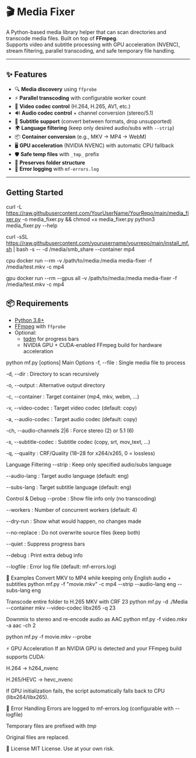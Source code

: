 # 🎬 Media Fixer

A Python-based media library helper that can scan directories and transcode media files. Built on top of **FFmpeg**.  
Supports video and subtitle processing with GPU acceleration (NVENC), stream filtering, parallel transcoding, and safe temporary file handling.  

---

## ✨ Features
- 🔍 **Media discovery** using `ffprobe`
- ⚡ **Parallel transcoding** with configurable worker count
- 🎥 **Video codec control** (H.264, H.265, AV1, etc.)
- 🔊 **Audio codec control** + channel conversion (stereo/5.1)
- 💬 **Subtitle support** (convert between formats, drop unsupported)
- 🌍 **Language filtering** (keep only desired audio/subs with `--strip`)
- 📦 **Container conversion** (e.g., MKV → MP4 → WebM)
- 🖥 **GPU acceleration** (NVIDIA NVENC) with automatic CPU fallback
- 🛡 **Safe temp files** with `_tmp_` prefix
- 📂 **Preserves folder structure**
- 📝 **Error logging** with `mf-errors.log`

---
## Getting Started
curl -L https://raw.githubusercontent.com/YourUserName/YourRepo/main/media_fixer.py -o media_fixer.py && chmod +x media_fixer.py
python3 media_fixer.py --help


curl -sSL https://raw.githubusercontent.com/yourusername/yourrepo/main/install_mf.sh | bash -s -- -d /media/smb_share --container mp4


cpu
docker run --rm -v /path/to/media:/media media-fixer -f /media/test.mkv -c mp4

gpu
docker run --rm --gpus all -v /path/to/media:/media media-fixer -f /media/test.mkv -c mp4


## 📦 Requirements
- [Python 3.8+](https://www.python.org/)
- [FFmpeg](https://ffmpeg.org/) with `ffprobe`
- Optional:
  - [tqdm](https://github.com/tqdm/tqdm) for progress bars  
  - NVIDIA GPU + CUDA-enabled FFmpeg build for hardware acceleration

python mf.py [options]
Main Options
-f, --file <path> : Single media file to process

-d, --dir <path> : Directory to scan recursively

-o, --output <path> : Alternative output directory

-c, --container <ext> : Target container (mp4, mkv, webm, …)

-v, --video-codec <codec> : Target video codec (default: copy)

-a, --audio-codec <codec> : Target audio codec (default: copy)

-ch, --audio-channels 2|6 : Force stereo (2) or 5.1 (6)

-s, --subtitle-codec <codec> : Subtitle codec (copy, srt, mov_text, …)

-q, --quality <int> : CRF/Quality (18–28 for x264/x265, 0 = lossless)

Language Filtering
--strip : Keep only specified audio/subs language

--audio-lang <iso> : Target audio language (default: eng)

--subs-lang <iso> : Target subtitle language (default: eng)

Control & Debug
--probe : Show file info only (no transcoding)

--workers <n> : Number of concurrent workers (default: 4)

--dry-run : Show what would happen, no changes made

--no-replace : Do not overwrite source files (keep both)

--quiet : Suppress progress bars

--debug : Print extra debug info

--logfile <file> : Error log file (default: mf-errors.log)

🔧 Examples
Convert MKV to MP4 while keeping only English audio + subtitles
python mf.py -f "movie.mkv" -c mp4 --strip --audio-lang eng --subs-lang eng

Transcode entire folder to H.265 MKV with CRF 23
python mf.py -d ./Media --container mkv --video-codec libx265 -q 23

Downmix to stereo and re-encode audio as AAC
python mf.py -f video.mkv -a aac -ch 2

python mf.py -f movie.mkv --probe

⚡ GPU Acceleration
If an NVIDIA GPU is detected and your FFmpeg build supports CUDA:

H.264 → h264_nvenc

H.265/HEVC → hevc_nvenc

If GPU initialization fails, the script automatically falls back to CPU (libx264/libx265).

📝 Error Handling
Errors are logged to mf-errors.log (configurable with --logfile)

Temporary files are prefixed with _tmp_

Original files are replaced.

📄 License
MIT License. Use at your own risk.
